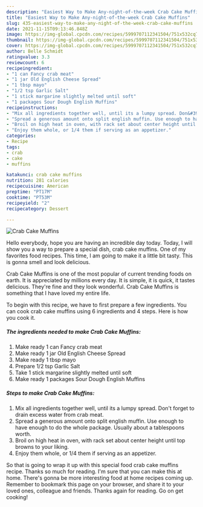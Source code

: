 ```yaml
---
description: "Easiest Way to Make Any-night-of-the-week Crab Cake Muffins"
title: "Easiest Way to Make Any-night-of-the-week Crab Cake Muffins"
slug: 435-easiest-way-to-make-any-night-of-the-week-crab-cake-muffins
date: 2021-11-15T09:13:46.848Z
image: https://img-global.cpcdn.com/recipes/5999707112341504/751x532cq70/crab-cake-muffins-recipe-main-photo.jpg
thumbnail: https://img-global.cpcdn.com/recipes/5999707112341504/751x532cq70/crab-cake-muffins-recipe-main-photo.jpg
cover: https://img-global.cpcdn.com/recipes/5999707112341504/751x532cq70/crab-cake-muffins-recipe-main-photo.jpg
author: Belle Schmidt
ratingvalue: 3.3
reviewcount: 6
recipeingredient:
- "1 can Fancy crab meat"
- "1 jar Old English Cheese Spread"
- "1 tbsp mayo"
- "1/2 tsp Garlic Salt"
- "1 stick margarine slightly melted until soft"
- "1 packages Sour Dough English Muffins"
recipeinstructions:
- "Mix all ingredients together well, until its a lumpy spread. Don&#39;t forget to drain excess water from crab meat."
- "Spread a generous amount onto split english muffin. Use enough to have enough to do the whole package. Usually about a tablespoons worth."
- "Broil on high heat in oven, with rack set about center height until top browns to your liking."
- "Enjoy them whole, or 1/4 them if serving as an appetizer."
categories:
- Recipe
tags:
- crab
- cake
- muffins

katakunci: crab cake muffins 
nutrition: 281 calories
recipecuisine: American
preptime: "PT17M"
cooktime: "PT53M"
recipeyield: "2"
recipecategory: Dessert

---
```



![Crab Cake Muffins](https://img-global.cpcdn.com/recipes/5999707112341504/751x532cq70/crab-cake-muffins-recipe-main-photo.jpg)

Hello everybody, hope you are having an incredible day today. Today, I will show you a way to prepare a special dish, crab cake muffins. One of my favorites food recipes. This time, I am going to make it a little bit tasty. This is gonna smell and look delicious.

Crab Cake Muffins is one of the most popular of current trending foods on earth. It is appreciated by millions every day. It is simple, it is quick, it tastes delicious. They're fine and they look wonderful. Crab Cake Muffins is something that I have loved my entire life.




To begin with this recipe, we have to first prepare a few ingredients. You can cook crab cake muffins using 6 ingredients and 4 steps. Here is how you cook it.

<!--inarticleads1-->

##### The ingredients needed to make Crab Cake Muffins:

1. Make ready 1 can Fancy crab meat
1. Make ready 1 jar Old English Cheese Spread
1. Make ready 1 tbsp mayo
1. Prepare 1/2 tsp Garlic Salt
1. Take 1 stick margarine slightly melted until soft
1. Make ready 1 packages Sour Dough English Muffins




<!--inarticleads2-->

##### Steps to make Crab Cake Muffins:

1. Mix all ingredients together well, until its a lumpy spread. Don&#39;t forget to drain excess water from crab meat.
1. Spread a generous amount onto split english muffin. Use enough to have enough to do the whole package. Usually about a tablespoons worth.
1. Broil on high heat in oven, with rack set about center height until top browns to your liking.
1. Enjoy them whole, or 1/4 them if serving as an appetizer.




So that is going to wrap it up with this special food crab cake muffins recipe. Thanks so much for reading. I'm sure that you can make this at home. There's gonna be more interesting food at home recipes coming up. Remember to bookmark this page on your browser, and share it to your loved ones, colleague and friends. Thanks again for reading. Go on get cooking!
